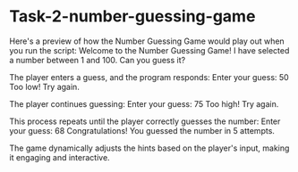 # Task-2-number-guessing-game
Here's a preview of how the Number Guessing Game would play out when you run the script:
Welcome to the Number Guessing Game!
I have selected a number between 1 and 100. Can you guess it?

The player enters a guess, and the program responds:
Enter your guess: 50
Too low! Try again.

The player continues guessing:
Enter your guess: 75
Too high! Try again.

This process repeats until the player correctly guesses the number:
Enter your guess: 68
Congratulations! You guessed the number in 5 attempts.

The game dynamically adjusts the hints based on the player's input, making it engaging and interactive.
